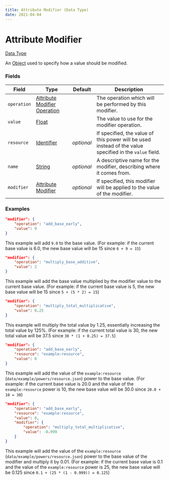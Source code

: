 ```yaml
---
title: Attribute Modifier (Data Type)
date: 2021-04-04
---
```


# Attribute Modifier

[Data Type](../data_types.md)

An [Object](object.md) used to specify how a value should be modified.


### Fields

Field  | Type | Default | Description
-------|------|---------|-------------
`operation` | [Attribute Modifier Operation](attribute_modifier_operation.md) | | The operation which will be performed by this modifier.
`value` | [Float](float.md) | | The value to use for the modifier operation.
`resource` | [Identifier](../data_types/identifier.md) | _optional_ | If specified, the value of this power will be used instead of the value specified in the `value` field.
`name` | [String](string.md) | _optional_ | A descriptive name for the modifier, describing where it comes from.
`modifier` | [Attribute Modifier](attribute_modifier.md) | _optional_ | If specified, this modifier will be applied to the value of the modifier.


### Examples

```json
"modifier": {
    "operation": "add_base_early",
    "value": 9
}
```

This example will add `9.0` to the base value.
(For example: if the current base value is 6.0, the new base value will be 15 since `6 + 9 = 15`)
<br>

```json
"modifier": {
    "operation": "multiply_base_additive",
    "value": 2
}
```

This example will add the base value multiplied by the modifier value to the current base value.
(For example: if the current base value is 5, the new base value will be 15 since `5 + (5 * 2) = 15`)
<br>

```json
"modifier": {
    "operation": "multiply_total_multiplicative",
    "value": 0.25
}
```

This example will multiply the total value by 1.25, essentially increasing the total value by 125%.
(For example: if the current total value is 30, the new total value will be 37.5 since `30 * (1 + 0.25) = 37.5`)
<br>

```json
"modifier": {
    "operation": "add_base_early",
    "resource": "example:resource",
    "value": 0
}
```

This example will add the value of the `example:resource` (`data/example/powers/resource.json`) power to the base value.
(For example: if the current base value is 20.0 and the value of the `example:resource` power is 10, the new base value will be 30.0 since `20.0 + 10 = 30`)
<br>

```json
"modifier": {
    "operation": "add_base_early",
    "resource": "example:resource",
    "value": 0,
    "modifier": {
        "operation": "multiply_total_multiplicative",
        "value": -0.999
    }
}
```

This example will add the value of the `example:resource` (`data/example/powers/resource.json`) power to the base value of the modifier and multiply it by 0.01.
(For example: if the current base value is 0.1 and the value of the `example:resource` power is 25, the new base value will be 0.125 since `0.1 + (25 * (1 - 0.999)) = 0.125`)
